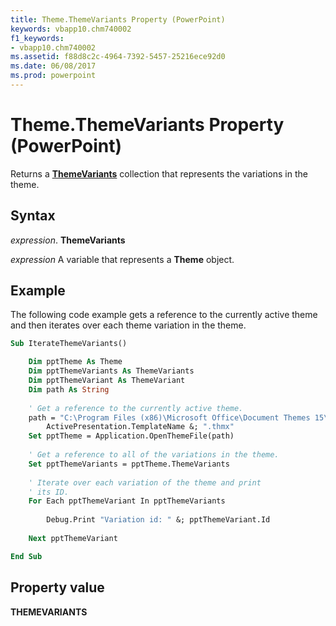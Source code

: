 ```yaml
---
title: Theme.ThemeVariants Property (PowerPoint)
keywords: vbapp10.chm740002
f1_keywords:
- vbapp10.chm740002
ms.assetid: f88d8c2c-4964-7392-5457-25216ece92d0
ms.date: 06/08/2017
ms.prod: powerpoint
---
```



# Theme.ThemeVariants Property (PowerPoint)

Returns a  **[ThemeVariants](PowerPoint.themevariant.md)** collection that represents the variations in the theme.


## Syntax

 _expression_. **ThemeVariants**

 _expression_ A variable that represents a **Theme** object.


## Example

The following code example gets a reference to the currently active theme and then iterates over each theme variation in the theme.


```vb
Sub IterateThemeVariants()

    Dim pptTheme As Theme
    Dim pptThemeVariants As ThemeVariants
    Dim pptThemeVariant As ThemeVariant
    Dim path As String
    
    ' Get a reference to the currently active theme.
    path = "C:\Program Files (x86)\Microsoft Office\Document Themes 15\" &; _
        ActivePresentation.TemplateName &; ".thmx"
    Set pptTheme = Application.OpenThemeFile(path)
    
    ' Get a reference to all of the variations in the theme.
    Set pptThemeVariants = pptTheme.ThemeVariants
    
    ' Iterate over each variation of the theme and print
    ' its ID.
    For Each pptThemeVariant In pptThemeVariants
    
        Debug.Print "Variation id: " &; pptThemeVariant.Id
    
    Next pptThemeVariant

End Sub
```


## Property value

 **THEMEVARIANTS**


